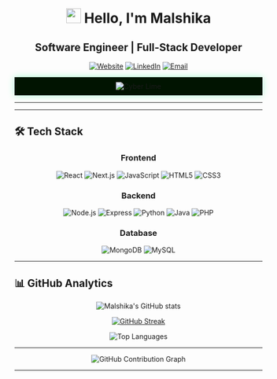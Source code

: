 <div align="center">

# <img src="https://media.giphy.com/media/hvRJCLFzcasrR4ia7z/giphy.gif" width="30px"> Hello, I'm Malshika 

## Software Engineer | Full-Stack Developer  

[![Website](https://img.shields.io/badge/-PORTFOLIO-FF4088?style=for-the-badge&logo=google-chrome&logoColor=white)](https://malshikainsariportfolio.vercel.app/)
[![LinkedIn](https://img.shields.io/badge/-LINKEDIN-0077B5?style=for-the-badge&logo=linkedin&logoColor=white)](http://www.linkedin.com/in/malshika-insari-b4833a2b7)
[![Email](https://img.shields.io/badge/-EMAIL-D44638?style=for-the-badge&logo=gmail&logoColor=white)](mailto:malshikainsari89@gmail.com)


<div align="center" style="background: #011401; padding: 10px; box-shadow: 0 0 15px #00ff7f55;">
  <img src="https://readme-typing-svg.demolab.com?font=Ubuntu+Mono&weight=700&size=24&duration=2800&pause=1000&color=00ff7f&background=01140100&center=true&vCenter=true&width=435&lines=%24+npm+start+developer.exe;%3E+Initializing+passion...;%3E+Loading+creativity...;%3E+Compiling+innovation...;%3E+Ready+to+change+the+world!" alt="Cyber Lime" />
</div>

</div>

---


---

## 🛠️ Tech Stack

<div align="center">

###  **Frontend**  
![React](https://img.shields.io/badge/-React-61DAFB?style=for-the-badge&logo=react&logoColor=black)
![Next.js](https://img.shields.io/badge/-Next.js-000000?style=for-the-badge&logo=nextdotjs&logoColor=white)
![JavaScript](https://img.shields.io/badge/-JavaScript-F7DF1E?style=for-the-badge&logo=javascript&logoColor=black)
![HTML5](https://img.shields.io/badge/-HTML5-E34F26?style=for-the-badge&logo=html5&logoColor=white)
![CSS3](https://img.shields.io/badge/-CSS3-1572B6?style=for-the-badge&logo=css3&logoColor=white)

###  **Backend**  
![Node.js](https://img.shields.io/badge/-Node.js-339933?style=for-the-badge&logo=nodedotjs&logoColor=white)
![Express](https://img.shields.io/badge/-Express-000000?style=for-the-badge&logo=express&logoColor=white)
![Python](https://img.shields.io/badge/-Python-3776AB?style=for-the-badge&logo=python&logoColor=white)
![Java](https://img.shields.io/badge/-Java-007396?style=for-the-badge&logo=java&logoColor=white)
![PHP](https://img.shields.io/badge/-PHP-777BB4?style=for-the-badge&logo=php&logoColor=white)

###  **Database**  
![MongoDB](https://img.shields.io/badge/-MongoDB-47A248?style=for-the-badge&logo=mongodb&logoColor=white)
![MySQL](https://img.shields.io/badge/-MySQL-4479A1?style=for-the-badge&logo=mysql&logoColor=white)

</div>

---

## 📊 GitHub Analytics

<div align="center">

![Malshika's GitHub stats](https://github-readme-stats.vercel.app/api?username=malshikainsari&show_icons=true&theme=radical&hide_border=true&include_all_commits=true)

[![GitHub Streak](https://streak-stats.demolab.com/?user=malshikainsari&theme=radical&hide_border=true&type=svg)](https://github.com/malshikainsari)

![Top Languages](https://github-readme-stats.vercel.app/api/top-langs/?username=malshikainsari&layout=compact&theme=radical&hide_border=true)

</div>

---

<p align="center">
  <img src="https://github-readme-activity-graph.vercel.app/graph?username=malshikainsari&theme=react-dark" alt="GitHub Contribution Graph" />
</p>


---
